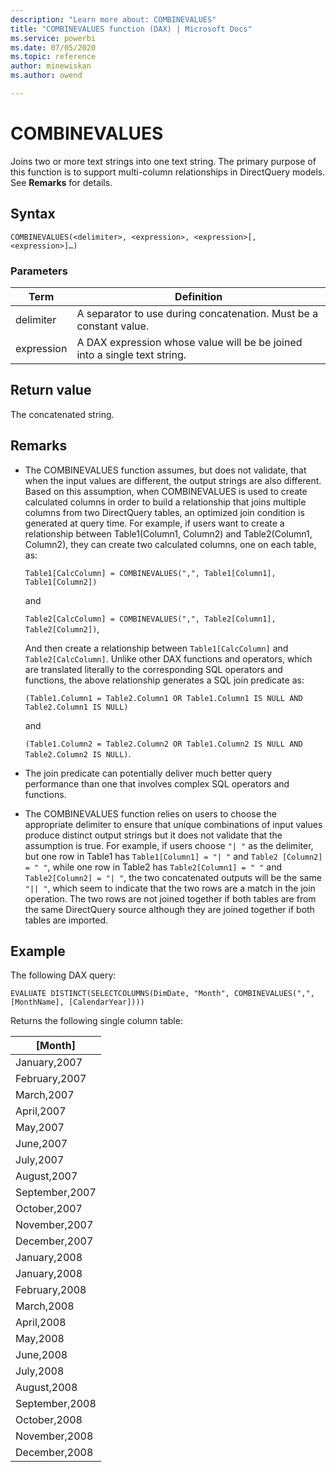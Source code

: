 ```yaml
---
description: "Learn more about: COMBINEVALUES"
title: "COMBINEVALUES function (DAX) | Microsoft Docs"
ms.service: powerbi 
ms.date: 07/05/2020
ms.topic: reference
author: minewiskan
ms.author: owend

---
```


# COMBINEVALUES

Joins two or more text strings into one text string. The primary purpose of this function is to support multi-column relationships in DirectQuery models. See **Remarks** for details.  
  
## Syntax  
  
```dax
COMBINEVALUES(<delimiter>, <expression>, <expression>[, <expression>]…)
```
  
### Parameters  
  
|Term|Definition|  
|--------|--------------|  
|delimiter|A separator to use during concatenation. Must be a constant value.|  
|expression|A DAX expression whose value will be be joined into a single text string.|  
  
## Return value  

The concatenated string.  
  
## Remarks  

- The COMBINEVALUES function assumes, but does not validate, that when the input values are different, the output strings are also different. Based on this assumption, when COMBINEVALUES is used to create calculated columns in order to build a relationship that joins multiple columns from two DirectQuery tables, an optimized join condition is generated at query time. For example, if users want to create a relationship between Table1(Column1, Column2) and Table2(Column1, Column2), they can create two calculated columns, one on each table, as:  

    ```Table1[CalcColumn] = COMBINEVALUES(",", Table1[Column1], Table1[Column2])```

    and

    ```Table2[CalcColumn] = COMBINEVALUES(",", Table2[Column1], Table2[Column2])```,

    And then create a relationship between `Table1[CalcColumn]` and `Table2[CalcColumn]`. Unlike other DAX functions and operators, which are translated literally to the corresponding SQL operators and functions, the above relationship generates a SQL join predicate as:

    ```(Table1.Column1 = Table2.Column1 OR Table1.Column1 IS NULL AND Table2.Column1 IS NULL)```

    and

    ```(Table1.Column2 = Table2.Column2 OR Table1.Column2 IS NULL AND Table2.Column2 IS NULL)```.  

- The join predicate can potentially deliver much better query performance than one that involves complex SQL operators and functions.

- The COMBINEVALUES function relies on users to choose the appropriate delimiter to ensure that unique combinations of input values produce distinct output strings but it does not validate that the assumption is true. For example, if users choose `"| "` as the delimiter, but one row in Table1 has `Table1[Column1] = "| "` and `Table2 [Column2] = " "`, while one row in Table2 has `Table2[Column1] = " "` and `Table2[Column2] = "| "`, the two concatenated outputs will be the same `"|| "`,  which seem to indicate that the two rows are a match in the join operation. The two rows are not joined together if both tables are from the same DirectQuery source although they are joined together if both tables are imported.

## Example  

The following DAX query:
  
```EVALUATE DISTINCT(SELECTCOLUMNS(DimDate, "Month", COMBINEVALUES(",", [MonthName], [CalendarYear])))```

Returns the following single column table:

|[Month]  |
|---------|
|January,2007     |
|February,2007    |
|March,2007    |
|April,2007     |
|May,2007     |
|June,2007     |
|July,2007     |
|August,2007     |
|September,2007     |
|October,2007     |
|November,2007    |
|December,2007     |
|January,2008     |
|January,2008     |
|February,2008    |
|March,2008    |
|April,2008     |
|May,2008     |
|June,2008     |
|July,2008     |
|August,2008     |
|September,2008     |
|October,2008     |
|November,2008    |
|December,2008     |
